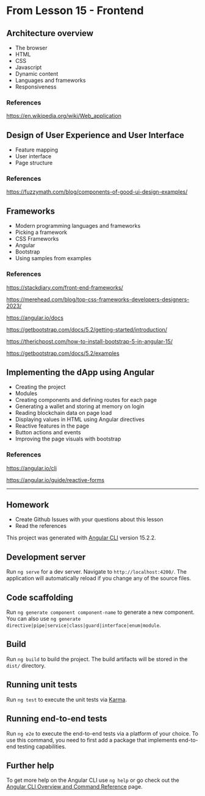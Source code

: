 # From Lesson 15 - Frontend

## Architecture overview

- The browser
- HTML
- CSS
- Javascript
- Dynamic content
- Languages and frameworks
- Responsiveness

### References

<https://en.wikipedia.org/wiki/Web_application>

## Design of User Experience and User Interface

- Feature mapping
- User interface
- Page structure

### References

<https://fuzzymath.com/blog/components-of-good-ui-design-examples/>

## Frameworks

- Modern programming languages and frameworks
- Picking a framework
- CSS Frameworks
- Angular
- Bootstrap
- Using samples from examples

### References

<https://stackdiary.com/front-end-frameworks/>

<https://merehead.com/blog/top-css-frameworks-developers-designers-2023/>

<https://angular.io/docs>

<https://getbootstrap.com/docs/5.2/getting-started/introduction/>

<https://therichpost.com/how-to-install-bootstrap-5-in-angular-15/>

<https://getbootstrap.com/docs/5.2/examples>

## Implementing the dApp using Angular

- Creating the project
- Modules
- Creating components and defining routes for each page
- Generating a wallet and storing at memory on login
- Reading blockchain data on page load
- Displaying values in HTML using Angular directives
- Reactive features in the page
- Button actions and events
- Improving the page visuals with bootstrap

### References

<https://angular.io/cli>

<https://angular.io/guide/reactive-forms>

---

## Homework

- Create Github Issues with your questions about this lesson
- Read the references

This project was generated with [Angular CLI](https://github.com/angular/angular-cli) version 15.2.2.

## Development server

Run `ng serve` for a dev server. Navigate to `http://localhost:4200/`. The application will automatically reload if you change any of the source files.

## Code scaffolding

Run `ng generate component component-name` to generate a new component. You can also use `ng generate directive|pipe|service|class|guard|interface|enum|module`.

## Build

Run `ng build` to build the project. The build artifacts will be stored in the `dist/` directory.

## Running unit tests

Run `ng test` to execute the unit tests via [Karma](https://karma-runner.github.io).

## Running end-to-end tests

Run `ng e2e` to execute the end-to-end tests via a platform of your choice. To use this command, you need to first add a package that implements end-to-end testing capabilities.

## Further help

To get more help on the Angular CLI use `ng help` or go check out the [Angular CLI Overview and Command Reference](https://angular.io/cli) page.

